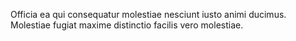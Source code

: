 Officia ea qui consequatur molestiae nesciunt iusto animi ducimus. Molestiae fugiat maxime distinctio facilis vero molestiae.